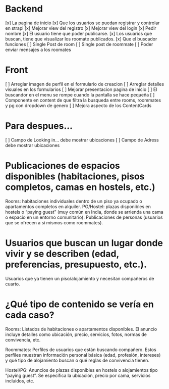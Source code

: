 
# Backend
[x] La pagina de inicio
[x] Que los usuarios se puedan registrar y controlar en strapi
[x] Mejorar view del registro
[x] Mejorar view del login
[x] Pedir nombre
[x] El usuario tiene que poder publicarse.
[x] Los usuarios que buscan, tiene que visualizar los roomate publicados.
[x] Que el buscador funciones
[ ] Single Post de room
[ ] Single post de roommate
[ ] Poder enviar mensajes a los roomates

# Front
[ ] Arreglar imagen de perfil en el formulario de creacion
[ ] Arreglar detalles visuales en los formularios
[ ] Mejorar presentacion pagina de inicio 
[ ] El buscandor en el menu se rompe cuando la pantalla se hace pequeña
[ ] Componente en content de que filtra la busqueda entre rooms, roommates y pg con dropdown de genero
[ ] Mejora aspecto de los ContentCards

# Para despues...
[ ] Campo de Looking in... debe mostrar ubicaciones
[ ] Campo de Adress debe mostrar ubicaciones
#

# Publicaciones de espacios disponibles (habitaciones, pisos completos, camas en hostels, etc.)

Rooms: habitaciones individuales dentro de un piso ya ocupado o apartamentos completos en alquiler.
PG/Hostel: plazas disponibles en hostels o “paying guest” (muy común en India, donde se arrienda una cama o espacio en un entorno comunitario).
Publicaciones de personas (usuarios que se ofrecen a sí mismos como roommates).

# Usuarios que buscan un lugar donde vivir y se describen (edad, preferencias, presupuesto, etc.).

Usuarios que ya tienen un piso/alojamiento y necesitan compañeros de cuarto.

# ¿Qué tipo de contenido se vería en cada caso?

Rooms: Listados de habitaciones o apartamentos disponibles. El anuncio incluye detalles como ubicación, precio, servicios, fotos, normas de convivencia, etc.

Roommates: Perfiles de usuarios que están buscando compañero. Estos perfiles muestran información personal básica (edad, profesión, intereses) y qué tipo de alojamiento buscan o qué reglas de convivencia tienen.

Hostel/PG: Anuncios de plazas disponibles en hostels o alojamientos tipo “paying guest”. Se especifica la ubicación, precio por cama, servicios incluidos, etc.
